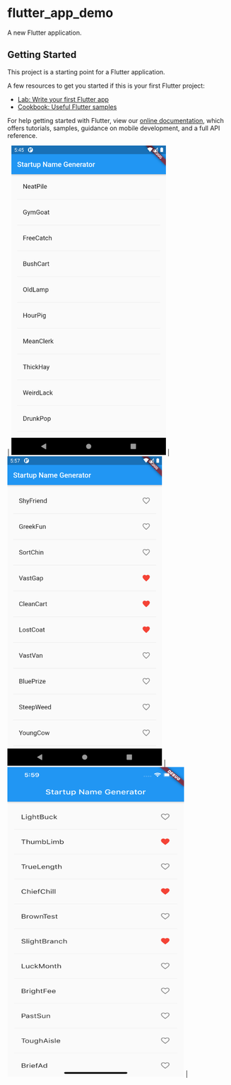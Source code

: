 # flutter_app_demo

A new Flutter application.

## Getting Started

This project is a starting point for a Flutter application.

A few resources to get you started if this is your first Flutter project:

- [Lab: Write your first Flutter app](https://flutter.dev/docs/get-started/codelab)
- [Cookbook: Useful Flutter samples](https://flutter.dev/docs/cookbook)

For help getting started with Flutter, view our
[online documentation](https://flutter.dev/docs), which offers tutorials,
samples, guidance on mobile development, and a full API reference.

| <img src="./screenshot/list.png"  width="350" height="700"> | <img src="./screenshot/android_icon.png"  width="350" height="700">
| <img src="./screenshot/ios_icon.png"  width="400" height="700"> |